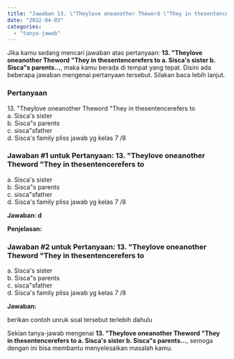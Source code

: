 ```yaml
---
title: "Jawaban 13. \"Theylove oneanother Theword \"They in thesentencerefers to a. Sisca's sister b. Sisca\"s parents..."
date: "2022-04-03"
categories: 
  - "tanya-jawab"
---
```


Jika kamu sedang mencari jawaban atas pertanyaan: **13\. "Theylove oneanother Theword "They in thesentencerefers to a. Sisca's sister b. Sisca"s parents...**, maka kamu berada di tempat yang tepat. Disini ada beberapa jawaban mengenai pertanyaan tersebut. Silakan baca lebih lanjut.

### Pertanyaan

13\. "Theylove oneanother Theword "They in thesentencerefers to  
a. Sisca's sister  
b. Sisca"s parents  
c. sisca"sfather  
d. Sisca's family pliss jawab yg kelas 7 /8​

### Jawaban #1 untuk Pertanyaan: 13. "Theylove oneanother Theword "They in thesentencerefers to  
a. Sisca's sister  
b. Sisca"s parents  
c. sisca"sfather  
d. Sisca's family pliss jawab yg kelas 7 /8​

**Jawaban: d**

**Penjelasan:**

### Jawaban #2 untuk Pertanyaan: 13. "Theylove oneanother Theword "They in thesentencerefers to  
a. Sisca's sister  
b. Sisca"s parents  
c. sisca"sfather  
d. Sisca's family pliss jawab yg kelas 7 /8​

**Jawaban:**

berikan contoh unruk soal tersebut terlebih dahulu

Sekian tanya-jawab mengenai **13\. "Theylove oneanother Theword "They in thesentencerefers to a. Sisca's sister b. Sisca"s parents...**, semoga dengan ini bisa membantu menyelesaikan masalah kamu.

